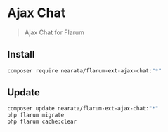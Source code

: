 # Ajax Chat

> Ajax Chat for Flarum

## Install

```sh
composer require nearata/flarum-ext-ajax-chat:"*"
```

## Update

```sh
composer update nearata/flarum-ext-ajax-chat:"*"
php flarum migrate
php flarum cache:clear
```
